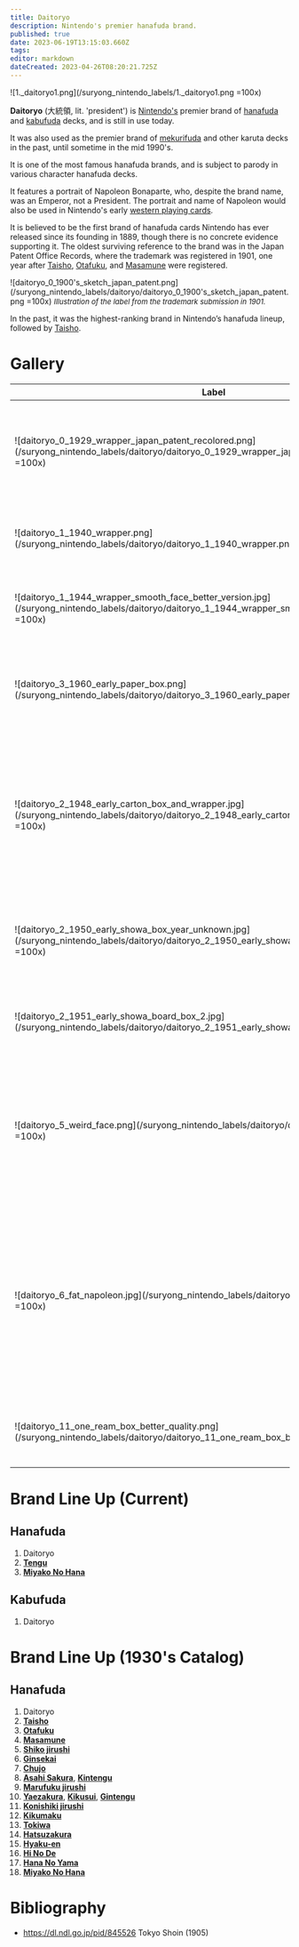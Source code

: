 ```yaml
---
title: Daitoryo
description: Nintendo's premier hanafuda brand.
published: true
date: 2023-06-19T13:15:03.660Z
tags: 
editor: markdown
dateCreated: 2023-04-26T08:20:21.725Z
---
```


![1._daitoryo1.png](/suryong_nintendo_labels/1._daitoryo1.png =100x)

**Daitoryo** (大統領, lit. 'president') is [Nintendo's](/en/hanafuda/manufacturers/nintendo) premier brand of [hanafuda](/en/hanafuda) and [kabufuda](/en/kabufuda) decks, and is still in use today. 

It was also used as the premier brand of [mekurifuda](/en/mekurifuda) and other karuta decks in the past, until sometime in the mid 1990's. 

It is one of the most famous hanafuda brands, and is subject to parody in various character hanafuda decks.

It features a portrait of Napoleon Bonaparte, who, despite the brand name, was an Emperor, not a President. The portrait and name of Napoleon would also be used in Nintendo's early [western playing cards](/en/trump).

It is believed to be the first brand of hanafuda cards Nintendo has ever released since its founding in 1889, though there is no concrete evidence supporting it. The oldest surviving reference to the brand was in the Japan Patent Office Records, where the trademark was registered in 1901, one year after [Taisho](/en/hanafuda/manufacturers/nintendo/taisho), [Otafuku](/en/hanafuda/manufacturers/nintendo/otafuku), and [Masamune](/en/hanafuda/manufacturers/nintendo/masamune) were registered.

![daitoryo_0_1900's_sketch_japan_patent.png](/suryong_nintendo_labels/daitoryo/daitoryo_0_1900's_sketch_japan_patent.png =100x)
<span style="font-size:small;">*Illustration of the label from the trademark submission in 1901.*</span>

In the past, it was the highest-ranking brand in Nintendo’s hanafuda lineup, followed by [Taisho](/en/hanafuda/manufacturers/nintendo/taisho).

# Gallery
| Label | Description |
| --- | --- |
|![daitoryo_0_1929_wrapper_japan_patent_recolored.png](/suryong_nintendo_labels/daitoryo/daitoryo_0_1929_wrapper_japan_patent_recolored.png =100x)|"Shiny Nose Napoleon" Label from an unused wrapper submitted to the Japan Patent Office in 1929.|
|![daitoryo_1_1940_wrapper.png](/suryong_nintendo_labels/daitoryo/daitoryo_1_1940_wrapper.png =100x)|"Sad Napoleon". Known to be used in decks from 1940-1944.|
|![daitoryo_1_1944_wrapper_smooth_face_better_version.jpg](/suryong_nintendo_labels/daitoryo/daitoryo_1_1944_wrapper_smooth_face_better_version.jpg =100x)|"Lipstick Napoleon". Known to be used in decks from 1944-1946.|
|![daitoryo_3_1960_early_paper_box.png](/suryong_nintendo_labels/daitoryo/daitoryo_3_1960_early_paper_box.png =100x)|"Standard Napoleon". Used intermittently since around 1944-1946 and is still in use today.|
|![daitoryo_2_1948_early_carton_box_and_wrapper.jpg](/suryong_nintendo_labels/daitoryo/daitoryo_2_1948_early_carton_box_and_wrapper.jpg =100x)|"Narrow Eyed Napoleon". Known to be used in decks from 1947-1950. Some labels are printed in yellow and gray colors instead of gold and silver.|
|![daitoryo_2_1950_early_showa_box_year_unknown.jpg](/suryong_nintendo_labels/daitoryo/daitoryo_2_1950_early_showa_box_year_unknown.jpg =100x)|"Two Button Shoulder Napoleon". Date Unknown, probably early 1950's.|
|![daitoryo_2_1951_early_showa_board_box_2.jpg](/suryong_nintendo_labels/daitoryo/daitoryo_2_1951_early_showa_board_box_2.jpg =100x)|"Wavy Hair Napoleon". Known to be used in decks from the 1950's.|
|![daitoryo_5_weird_face.png](/suryong_nintendo_labels/daitoryo/daitoryo_5_weird_face.png =100x)|"Impostor Napoleon". Known to be used in decks from the early 1970's. Portrait looks absolutely nothing like Napoleon Bonaparte.|
|![daitoryo_6_fat_napoleon.jpg](/suryong_nintendo_labels/daitoryo/daitoryo_6_fat_napoleon.jpg =100x)|"Smirking Napoleon". Known to be used in two-deck wooden box sets from 1977-1978. The label is completely redesigned, and the brand is now written left-to-right instead of right-to-left.|
|![daitoryo_11_one_ream_box_better_quality.png](/suryong_nintendo_labels/daitoryo/daitoryo_11_one_ream_box_better_quality.png =100x)|Used in five-deck ream boxes from the 1960's and 1970's.|

# Brand Line Up (Current)
## Hanafuda
1. Daitoryo
2. [**Tengu**](/en/hanafuda/manufacturers/nintendo/tengu)
3. [**Miyako No Hana**](/en/hanafuda/manufacturers/nintendo/miyako_no_hana)

## Kabufuda
1. Daitoryo

# Brand Line Up (1930's Catalog)
## Hanafuda
1. Daitoryo
2. [**Taisho**](/en/hanafuda/manufacturers/nintendo/taisho)
3. [**Otafuku**](/en/hanafuda/manufacturers/nintendo/otafuku)
4. [**Masamune**](/en/hanafuda/manufacturers/nintendo/masamune)
5. [**Shiko jirushi**](/en/hanafuda/manufacturers/nintendo/shiko)
6. [**Ginsekai**](/en/hanafuda/manufacturers/nintendo/ginsekai)
7. [**Chujo**](/en/hanafuda/manufacturers/nintendo/chujo)
8. [**Asahi Sakura**](/en/hanafuda/manufacturers/nintendo/asahi_sakura), [**Kintengu**](/en/hanafuda/manufacturers/nintendo/kintengu)
9. [**Marufuku jirushi**](/en/hanafuda/manufacturers/nintendo/marufuku_jirushi)
10. [**Yaezakura**](/en/hanafuda/manufacturers/nintendo/yaezakura), [**Kikusui**](/en/hanafuda/manufacturers/nintendo/kikusui), [**Gintengu**](/en/hanafuda/manufacturers/nintendo/gintengu)
11. [**Konishiki jirushi**](/en/hanafuda/manufacturers/nintendo/konishiki)
12. [**Kikumaku**](/en/hanafuda/manufacturers/nintendo/kikumaku)
13. [**Tokiwa**](/en/hanafuda/manufacturers/nintendo/tokiwa)
14. [**Hatsuzakura**](/en/hanafuda/manufacturers/nintendo/hatsuzakura)
15. [**Hyaku-en**](/en/hanafuda/manufacturers/nintendo/hyaku-en)
16. [**Hi No De**](/en/hanafuda/manufacturers/nintendo/hi_no_de)
17. [**Hana No Yama**](/en/hanafuda/manufacturers/nintendo/hana_no_yama)
18. [**Miyako No Hana**](/en/hanafuda/manufacturers/nintendo/miyako_no_hana)


# Bibliography
- https://dl.ndl.go.jp/pid/845526 Tokyo Shoin (1905)